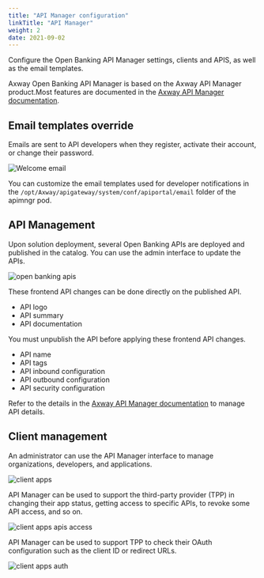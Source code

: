 ```yaml
---
title: "API Manager configuration"
linkTitle: "API Manager"
weight: 2
date: 2021-09-02
---
```


Configure the Open Banking API Manager settings, clients and APIS, as well as the email templates.

Axway Open Banking API Manager is based on the Axway API Manager product.Most features are documented in the [Axway API Manager documentation](https://docs.axway.com/bundle/axway-open-docs/page/docs/apim_administration/apimgr_admin/index.html).

<!-- ## Settings

{{% alert title="Note" color="primary" %}}
This page is under development
{{% /alert %}} -->

## Email templates override

Emails are sent to API developers when they register, activate their account, or change their password.

![Welcome email](/Images/welcome-email.png)

You can customize the email templates used for developer notifications in the  `/opt/Axway/apigateway/system/conf/apiportal/email` folder of the apimngr pod.

## API Management

Upon solution deployment, several Open Banking APIs are deployed and published in the catalog.
You can use the admin interface to update the APIs.

![open banking apis](/Images/api-manager-apis.png)

These frontend API changes can be done directly on the published API.

* API logo
* API summary
* API documentation

You must unpublish the API before applying these frontend API changes.

* API name
* API tags
* API inbound configuration
* API outbound configuration
* API security configuration

Refer to the details in the [Axway API Manager documentation](https://docs.axway.com/bundle/axway-open-docs/page/docs/apim_administration/apimgr_admin/api_mgmt_virtualize_web/index.html) to manage API details.

## Client management

An administrator can use the API Manager interface to manage organizations, developers, and applications.

![client apps](/Images/api-manager-client-apps.png)

API Manager can be used to support the third-party provider (TPP) in changing their app status, getting access to specific APIs, to revoke some API access, and so on.

![client apps apis access](/Images/api-manager-client-apps-apis.png)

API Manager can be used to support TPP to check their OAuth configuration such as the client ID or redirect URLs.

![client apps auth](/Images/api-manager-client-apps-auth.png)
